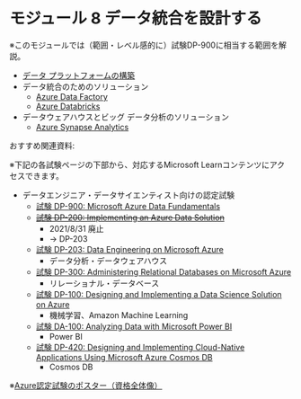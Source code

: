 # モジュール 8 データ統合を設計する

※このモジュールでは（範囲・レベル感的に）試験DP-900に相当する範囲を解説。

- [データ プラットフォームの構築](mod08-01-data-platform.md)
- データ統合のためのソリューション
  - [Azure Data Factory](mod08-02-data-factory.md)
  - [Azure Databricks](mod08-03-databricks.md)
- データウェアハウスとビッグ データ分析のソリューション
  - [Azure Synapse Analytics](mod08-04-synapse-analytics.md)

おすすめ関連資料:

※下記の各試験ページの下部から、対応するMicrosoft Learnコンテンツにアクセスできます。

- データエンジニア・データサイエンティスト向けの認定試験
  - [試験 DP-900: Microsoft Azure Data Fundamentals](https://docs.microsoft.com/ja-jp/learn/certifications/exams/dp-900)
  - ~~[試験 DP-200: Implementing an Azure Data Solution](https://docs.microsoft.com/ja-jp/learn/certifications/exams/dp-200)~~
    - 2021/8/31 廃止
    - → DP-203
  - [試験 DP-203: Data Engineering on Microsoft Azure](https://docs.microsoft.com/ja-jp/learn/certifications/exams/dp-203)
    - データ分析・データウェアハウス
  - [試験 DP-300: Administering Relational Databases on Microsoft Azure](https://docs.microsoft.com/ja-jp/learn/certifications/exams/dp-300)
    - リレーショナル・データベース
  - [試験 DP-100: Designing and Implementing a Data Science Solution on Azure](https://docs.microsoft.com/ja-jp/learn/certifications/exams/dp-100)
    - 機械学習、Amazon Machine Learning
  - [試験 DA-100: Analyzing Data with Microsoft Power BI](https://docs.microsoft.com/ja-jp/learn/certifications/exams/da-100)
    - Power BI
  - [試験 DP-420: Designing and Implementing Cloud-Native Applications Using Microsoft Azure Cosmos DB](https://docs.microsoft.com/en-us/learn/certifications/exams/dp-420)
    - Cosmos DB

※[Azure認定試験のポスター（資格全体像）](https://query.prod.cms.rt.microsoft.com/cms/api/am/binary/RE2PjDI)